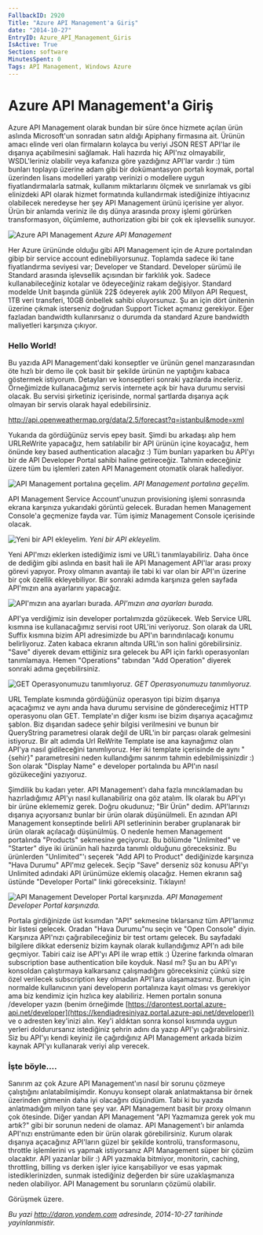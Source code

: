 ```yaml
---
FallbackID: 2920
Title: "Azure API Management'a Giriş"
date: "2014-10-27"
EntryID: Azure_API_Management_Giris
IsActive: True
Section: software
MinutesSpent: 0
Tags: API Management, Windows Azure
---
```

# Azure API Management'a Giriş
Azure API Management olarak bundan bir süre önce hizmete açılan ürün
aslında Microsoft'un sonradan satın aldığı Apiphany firmasına ait.
Ürünün amacı elinde veri olan firmaların kolayca bu veriyi JSON REST
API'lar ile dışarıya açabilmesini sağlamak. Hali hazırda hiç API'nız
olmayabilir, WSDL'leriniz olabilir veya kafanıza göre yazdığınız API'lar
vardır :) tüm bunları toplayıp üzerine adam gibi bir dokümantasyon
portalı koymak, portal üzerinden lisans modelleri yaratıp verinizi o
modellere uygun fiyatlandırmalarla satmak, kullanım miktarlarını ölçmek
ve sınırlamak vs gibi elinizdeki API olarak hizmet formatında
kullandırmak istediğinize ihtiyacınız olabilecek neredeyse her şey API
Management ürünü içerisine yer alıyor. Ürün bir anlamda veriniz ile dış
dünya arasında proxy işlemi görürken transformasyon, ölçümleme,
authorization gibi bir çok ek işlevsellik sunuyor.

![Azure API
Management](media/Azure_API_Management_Giris/apimanagement_1.png)
*Azure API Management*

Her Azure ürününde olduğu gibi API Management için de Azure portalından
gibip bir service account edinebiliyorsunuz. Toplamda sadece iki tane
fiyatlandırma seviyesi var; Developer ve Standard. Developer sürümü ile
Standard arasında işlevsellik açısından bir farklılık yok. Sadece
kullanabileceğiniz kotalar ve ödeyeceğiniz rakam değişiyor. Standard
modelde Unit başında günlük 22\$ ödeyerek aylık 200 Milyon API Request,
1TB veri transferi, 10GB önbellek sahibi oluyorsunuz. Şu an için dört
ünitenin üzerine çıkmak isterseniz doğrudan Support Ticket açmanız
gerekiyor. Eğer fazladan bandwidth kullanırsanız o durumda da standard
Azure bandwidth maliyetleri karşınıza çıkıyor.

### Hello World!

Bu yazıda API Management'daki konseptler ve ürünün genel manzarasından
öte hızlı bir demo ile çok basit bir şekilde ürünün ne yaptığını kabaca
göstermek istiyorum. Detayları ve konseptleri sonraki yazılarda
inceleriz. Örneğimizde kullanacağımız servis internete açık bir hava
durumu servisi olacak. Bu servisi şirketiniz içerisinde, normal
şartlarda dışarıya açık olmayan bir servis olarak hayal edebilirsiniz.

<http://api.openweathermap.org/data/2.5/forecast?q=istanbul&mode=xml>

Yukarıda da gördüğünüz servis epey basit. Şimdi bu arkadaşı alıp hem
URLReWrite yapacağız, hem satılabilir bir API ürünün içine koyacağız,
hem önünde key based authentication alacağız :) Tüm bunları yaparken bu
API'yı bir de API Developer Portal sahibi haline getireceğiz. Tahmin
edeceğiniz üzere tüm bu işlemleri zaten API Management otomatik olarak
hallediyor.

![API Management portalına
geçelim.](media/Azure_API_Management_Giris/apimanagement_2.png)
*API Management portalına geçelim.*

API Management Service Account'unuzun provisioning işlemi sonrasında
ekrana karşınıza yukarıdaki görüntü gelecek. Buradan hemen Management
Console'a geçmenize fayda var. Tüm işimiz Management Console içerisinde
olacak.

![Yeni bir API
ekleyelim.](media/Azure_API_Management_Giris/apimanagement_3.png)
*Yeni bir API ekleyelim.*

Yeni API'mızı eklerken istediğimiz ismi ve URL'i tanımlayabiliriz. Daha
önce de dediğim gibi aslında en basit hali ile API Management API'lar
arası proxy görevi yapıyor. Proxy olmanın avantajı ile tabi ki var olan
bir API'ın üzerine bir çok özellik ekleyebiliyor. Bir sonraki adımda
karşınıza gelen sayfada API'mızın ana ayarlarını yapacağız.

![API'mızın ana ayarları
burada.](media/Azure_API_Management_Giris/apimanagement_4.png)
*API'mızın ana ayarları burada.*

API'ya verdiğimiz isin developer portalımızda gözükecek. Web Service URL
kısmına ise kullanacağımız servisi root URL'ini veriyoruz. Son olarak da
URL Suffix kısmına bizim API adresimizde bu API'ın barındırılacağı
konumu belirliyoruz. Zaten kabaca ekranın altında URL'in son halini
görebilirsiniz. "Save" diyerek devam ettiğiniz sıra gelecek bu API için
farklı operasyonları tanımlamaya. Hemen "Operations" tabından "Add
Operation" diyerek sonraki adıma geçebilirsiniz.

![GET Operasyonumuzu
tanımlıyoruz.](media/Azure_API_Management_Giris/apimanagement_5.png)
*GET Operasyonumuzu tanımlıyoruz.*

URL Template kısmında gördüğünüz operasyon tipi bizim dışarıya
açacağımız ve aynı anda hava durumu servisine de göndereceğimiz HTTP
operasyonu olan GET. Template'ın diğer kısmı ise bizim dışarıya
açacağımız şablon. Biz dışarıdan sadece şehir bilgisi verilmesini ve
bunun bir QueryString parametresi olarak değil de URL'in bir parçası
olarak gelmesini istiyoruz. Bir alt adımda Url ReWrite Template ise ana
kaynağımız olan API'ya nasıl gidileceğini tanımlıyoruz. Her iki template
içerisinde de aynı "{sehir}" parametresini neden kullandığımı sanırım
tahmin edebilmişsinizdir :) Son olarak "Display Name" e developer
portalında bu API'ın nasıl gözükeceğini yazıyoruz.

Şimdilik bu kadarı yeter. API Management'ı daha fazla mıncıklamadan bu
hazırladığımız API'yı nasıl kullanabiliriz ona göz atalım. İlk olarak bu
API'yı bir ürüne eklememiz gerek. Doğru okudunuz; "Bir Ürün" dedim.
API'larınızı dışarıya açıyorsanız bunlar bir ürün olarak düşünülmeli. En
azından API Management konseptinde belirli API setlerininin beraber
gruplanarak bir ürün olarak açılacağı düşünülmüş. O nedenle hemen
Management portalında "Products" sekmesine geçiyoruz. Bu bölümde
"Unlimited" ve "Starter" diye iki ürünün hali hazırda tanımlı olduğunu
göreceksiniz. Bu ürünlerden "Unlimited"'ı seçerek "Add API to Product"
dediğinizde karşınıza "Hava Durumu" API'mız gelecek. Seçip "Save"
derseniz söz konusu API'yı Unlimited adındaki API ürünümüze eklemiş
olacağız. Hemen ekranın sağ üstünde "Developer Portal" linki
göreceksiniz. Tıklayın!

![API Management Developer Portal
karşınızda.](media/Azure_API_Management_Giris/apimanagement_6.png)
*API Management Developer Portal karşınızda.*

Portala girdiğinizde üst kısımdan "API" sekmesine tıklarsanız tüm
API'larımız bir listesi gelecek. Oradan "Hava Durumu"nu seçin ve "Open
Console" diyin. Karşınıza API'nızı çağırabileceğiniz bir test ortamı
gelecek. Bu sayfadaki bilgilere dikkat ederseniz bizim kaynak olarak
kullandığımız API'n adı bile geçmiyor. Tabiri caiz ise API'yı API ile
wrap ettik :) Üzerine farkında olmaran subscription base authentication
bile koyduk. Nasıl mı? Şu an bu API'yı konsoldan çalıştırmaya
kalkarsanız çalışmadığını göreceksiniz çünkü size özel verilecek
subscription key olmadan API'lara ulaşamazsınız. Bunun için normalde
kullanıcının yani developerın portalınıza kayıt olması vs gerekiyor ama
biz kendimiz için hızlıca key alabiliriz. Hemen portalın sonuna
/developer yazın (benim örneğimde
[https://darontest.portal.azure-api.net/developer](https://kendiadresiniyaz.portal.azure-api.net/developer))
ve o adresten key'inizi alın. Key'i aldıktan sonra konsol kısmında uygun
yerleri doldurursanız istediğiniz şehrin adını da yazıp API'yı
çağırabilirsiniz. Siz bu API'yı kendi keyiniz ile çağırdığınız API
Management arkada bizim kaynak API'yı kullanarak veriyi alıp verecek.

### İşte böyle....

Sanırım az çok Azure API Management'ın nasıl bir sorunu çözmeye
çalıştığını anlatabilmişimdir. Konuyu konsept olarak anlatmaktansa bir
örnek üzerinden gitmenin daha iyi olacağını düşündüm. Tabi ki bu yazıda
anlatmadığım milyon tane şey var. API Management basit bir proxy olmanın
çok ötesinde. Diğer yandan API Management "API Yazmamıza gerek yok mu
artık?" gibi bir sorunun nedeni de olamaz. API Management'ı bir anlamda
API'nızı enstrümante eden bir ürün olarak görebilirsiniz. Kurum olarak
dışarıya açacağınız API'ların güzel bir şekilde kontrolü,
transformasonu, throttle işlemlerini vs yapmak istiyorsanız API
Management süper bir çözüm olacaktır. API yazanlar bilir :) API yazmakla
bitmiyor, monitorin, caching, throttling, billing vs derken işler iyice
karışabiliyor ve esas yapmak istediklerinizden, sunmak istediğiniz
değerden bir süre uzaklaşmanıza neden olabiliyor. API Management bu
sorunların çözümü olabilir.

Görüşmek üzere.



*Bu yazi http://daron.yondem.com adresinde, 2014-10-27 tarihinde yayinlanmistir.*
